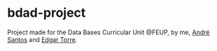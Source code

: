 # bdad-project
Project made for the Data Bases Curricular Unit @FEUP, by me, [André Santos](https://github.com/andrelds11) and [Edgar Torre](https://github.com/edgarftorre).
